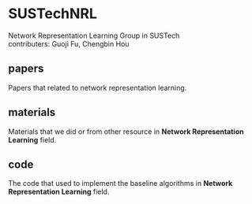 # SUSTechNRL
Network Representation Learning Group in SUSTech </br>
contributers: Guoji Fu, Chengbin Hou

## papers

Papers that related to network representation learning.

## materials

Materials that we did or from other resource in **Network Representation Learning** field. 

## code

The code that used to implement the baseline algorithms in **Network Representation Learning** field.
